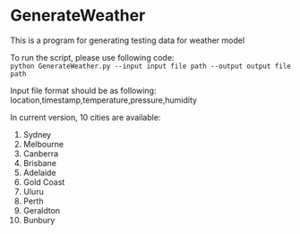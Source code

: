 # GenerateWeather
This is a program for generating testing data for weather model

To run the script, please use following code:</br>
  `python GenerateWeather.py --input input file path --output output file path`

Input file format should be as following:</br>
location,timestamp,temperature,pressure,humidity

In current version, 10 cities are available:
1. Sydney
2. Melbourne
3. Canberra
4. Brisbane
5. Adelaide
6. Gold Coast
7. Uluru
8. Perth
9. Geraldton
10. Bunbury

